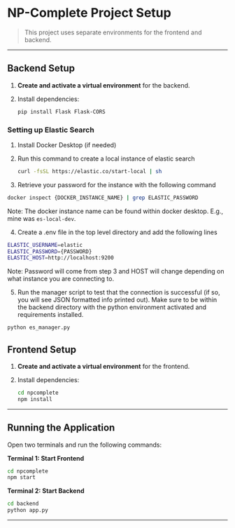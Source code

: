 # NP-Complete Project Setup

> This project uses separate environments for the frontend and backend.

---

## Backend Setup

1. **Create and activate a virtual environment** for the backend.
2. Install dependencies:

   ```bash
   pip install Flask Flask-CORS
   ```

### Setting up Elastic Search
1. Install Docker Desktop (if needed)
2. Run this command to create a local instance of elastic search

   ```bash
   curl -fsSL https://elastic.co/start-local | sh
   ```

3. Retrieve your password for the instance with the following command

```bash
docker inspect {DOCKER_INSTANCE_NAME} | grep ELASTIC_PASSWORD
```

Note: The docker instance name can be found within docker desktop. E.g., mine was `es-local-dev`.

4. Create a .env file in the top level directory and add the following lines

```bash
ELASTIC_USERNAME=elastic
ELASTIC_PASSWORD={PASSWORD}
ELASTIC_HOST=http://localhost:9200
```

Note: Password will come from step 3 and HOST will change depending on what instance you are connecting to.

5. Run the manager script to test that the connection is successful (if so, you will see JSON formatted info printed out). Make sure to be within the backend directory with the python environment activated and requirements installed.

```bash
python es_manager.py
```

## Frontend Setup

1. **Create and activate a virtual environment** for the frontend.
2. Install dependencies:

   ```bash
   cd npcomplete
   npm install
   ```

---

## Running the Application

Open two terminals and run the following commands:

**Terminal 1: Start Frontend**

```bash
cd npcomplete
npm start
```

**Terminal 2: Start Backend**

```bash
cd backend
python app.py
```

---
